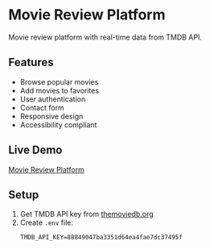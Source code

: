 # Movie Review Platform



Movie review platform with real-time data from TMDB API.

## Features
- Browse popular movies
- Add movies to favorites
- User authentication
- Contact form
- Responsive design
- Accessibility compliant


## Live Demo
[Movie Review Platform](https://683ff514aed5fd7823793986--fabulous-cobbler-617db8.netlify.app/)




## Setup
1. Get TMDB API key from [themoviedb.org](https://www.themoviedb.org/)
2. Create `.env` file:
   ```env
   TMDB_API_KEY=88849047ba3351d64ea4fae7dc37495f
